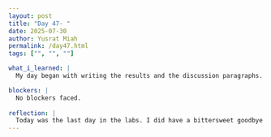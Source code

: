 ```yaml
---
layout: post
title: "Day 47- "
date: 2025-07-30
author: Yusrat Miah
permalink: /day47.html
tags: ["", "", ""]

what_i_learned: |
  My day began with writing the results and the discussion paragraphs. These paragraphs were all about the DenseNet-121 architecture. I did have to rewrite some portions once I noticed some updated trends on the tables. I also took helped craft the live demo video. Lastly, I updated the final slide show presentation and made the methodology sections more concise so it is more readible for the audience.

blockers: |
  No blockers faced. 
  
reflection: |
  Today was the last day in the labs. I did have a bittersweet goodbye with the lab as it had its pros and cons. The pros was that we had a great space with a good ambiance and individual workstation PCs. However, the major con were that the lab itself was far away from the center of campus, which made it more difficult to commute for someone like me who solely depends on public transportation. While Morgan State offers shuttles to the North side of campus, the timings for the shuttles are all over the place, making them unpredictable and difficult to use. Through this whole experience, the kind interactions that I had with various CEAMLS SAIRI members is what makes this program meaningful and memorable.
---
```


